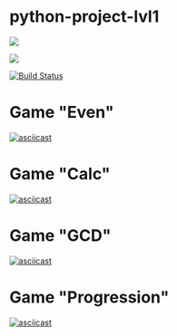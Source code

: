 # python-project-lvl1

<a href="https://codeclimate.com/github/codeclimate/codeclimate/maintainability"><img src="https://api.codeclimate.com/v1/badges/a99a88d28ad37a79dbf6/maintainability" /></a>

<a href="https://codeclimate.com/github/codeclimate/codeclimate/test_coverage"><img src="https://api.codeclimate.com/v1/badges/a99a88d28ad37a79dbf6/test_coverage" /></a>

[![Build Status](https://travis-ci.com/Artlyne/python-project-lvl1.svg?branch=master)](https://travis-ci.com/Artlyne/python-project-lvl1)

<h1>Game "Even"</h1>

[![asciicast](https://asciinema.org/a/WtysRvmewi0j51xZtQc0PdRO7.svg)](https://asciinema.org/a/WtysRvmewi0j51xZtQc0PdRO7)

<h1>Game "Calc"</h1>

[![asciicast](https://asciinema.org/a/tIS1X7eLcqYpIzTyRjfWqGxPz.svg)](https://asciinema.org/a/tIS1X7eLcqYpIzTyRjfWqGxPz)

<h1>Game "GCD"</h1>

[![asciicast](https://asciinema.org/a/xEQBgXYhIsoPtqZYhjEd7Xyoa.svg)](https://asciinema.org/a/xEQBgXYhIsoPtqZYhjEd7Xyoa)

<h1>Game "Progression"</h1>

[![asciicast](https://asciinema.org/a/jQY6LEanCmpstUhzMNR0FsUOD.svg)](https://asciinema.org/a/jQY6LEanCmpstUhzMNR0FsUOD)
